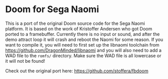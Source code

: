 # Doom for Sega Naomi

This is a port of the original Doom source code for the Sega Naomi platform. It is based on the work of
Kristoffer Andersen who got Doom ported to a framebuffer. Currently there is no input or sound, and after
the demo attract loop it will crash and reboot the Naomi for some reason. If you want to compile it, you
will need to first set up the libnaomi toolchain from https://github.com/DragonMinded/libnaomi and you will
also need to add a WAD file to the `romfs/` directory. Make sure the WAD file is all lowercase or it will
not be found!

Check out the original port here: https://github.com/stoffera/fbdoom
